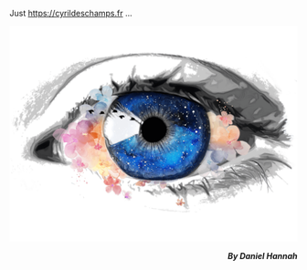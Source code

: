 Just https://cyrildeschamps.fr ...

![image](https://github.com/CyrilDesch/CyrilDesch/blob/main/1_fj_cceFWenAGymBJ3NZwSw.png?raw=true)
<p align="right" color="gray"><strong><em>By Daniel Hannah</em></strong></p>
